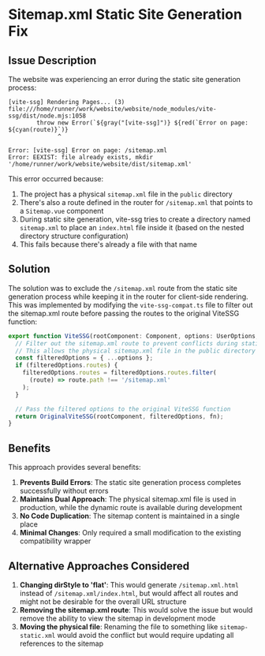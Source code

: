 # Sitemap.xml Static Site Generation Fix

## Issue Description

The website was experiencing an error during the static site generation process:

```
[vite-ssg] Rendering Pages... (3)
file:///home/runner/work/website/website/node_modules/vite-ssg/dist/node.mjs:1058
        throw new Error(`${gray("[vite-ssg]")} ${red(`Error on page: ${cyan(route)}`)}
              ^

Error: [vite-ssg] Error on page: /sitemap.xml
Error: EEXIST: file already exists, mkdir '/home/runner/work/website/website/dist/sitemap.xml'
```

This error occurred because:

1. The project has a physical `sitemap.xml` file in the `public` directory
2. There's also a route defined in the router for `/sitemap.xml` that points to a `Sitemap.vue` component
3. During static site generation, vite-ssg tries to create a directory named `sitemap.xml` to place an `index.html` file inside it (based on the nested directory structure configuration)
4. This fails because there's already a file with that name

## Solution

The solution was to exclude the `/sitemap.xml` route from the static site generation process while keeping it in the router for client-side rendering. This was implemented by modifying the `vite-ssg-compat.ts` file to filter out the sitemap.xml route before passing the routes to the original ViteSSG function:

```typescript
export function ViteSSG(rootComponent: Component, options: UserOptions, fn?: SetupFunction) {
  // Filter out the sitemap.xml route to prevent conflicts during static site generation
  // This allows the physical sitemap.xml file in the public directory to be used instead
  const filteredOptions = { ...options };
  if (filteredOptions.routes) {
    filteredOptions.routes = filteredOptions.routes.filter(
      (route) => route.path !== '/sitemap.xml'
    );
  }

  // Pass the filtered options to the original ViteSSG function
  return OriginalViteSSG(rootComponent, filteredOptions, fn);
}
```

## Benefits

This approach provides several benefits:

1. **Prevents Build Errors**: The static site generation process completes successfully without errors
2. **Maintains Dual Approach**: The physical sitemap.xml file is used in production, while the dynamic route is available during development
3. **No Code Duplication**: The sitemap content is maintained in a single place
4. **Minimal Changes**: Only required a small modification to the existing compatibility wrapper

## Alternative Approaches Considered

1. **Changing dirStyle to 'flat'**: This would generate `/sitemap.xml.html` instead of `/sitemap.xml/index.html`, but would affect all routes and might not be desirable for the overall URL structure
2. **Removing the sitemap.xml route**: This would solve the issue but would remove the ability to view the sitemap in development mode
3. **Moving the physical file**: Renaming the file to something like `sitemap-static.xml` would avoid the conflict but would require updating all references to the sitemap

